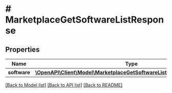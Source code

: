 # # MarketplaceGetSoftwareListResponse

## Properties

Name | Type | Description | Notes
------------ | ------------- | ------------- | -------------
**software** | [**\OpenAPI\Client\Model\MarketplaceGetSoftwareListResponseSoftwareInfo[]**](MarketplaceGetSoftwareListResponseSoftwareInfo.md) |  | [optional]

[[Back to Model list]](../../README.md#models) [[Back to API list]](../../README.md#endpoints) [[Back to README]](../../README.md)
